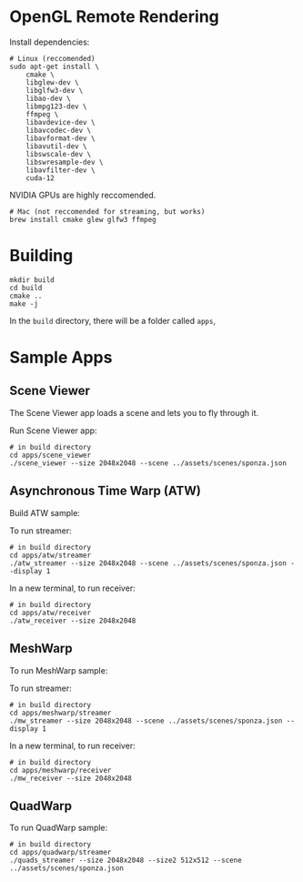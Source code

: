 # OpenGL Remote Rendering

Install dependencies:
```
# Linux (reccomended)
sudo apt-get install \
    cmake \
    libglew-dev \
    libglfw3-dev \
    libao-dev \
    libmpg123-dev \
    ffmpeg \
    libavdevice-dev \
    libavcodec-dev \
    libavformat-dev \
    libavutil-dev \
    libswscale-dev \
    libswresample-dev \
    libavfilter-dev \
    cuda-12
```
NVIDIA GPUs are highly reccomended.

```
# Mac (not reccomended for streaming, but works)
brew install cmake glew glfw3 ffmpeg
```

# Building
```
mkdir build
cd build
cmake ..
make -j
```

In the `build` directory, there will be a folder called `apps`,

# Sample Apps

## Scene Viewer

The Scene Viewer app loads a scene and lets you to fly through it.

Run Scene Viewer app:
```
# in build directory
cd apps/scene_viewer
./scene_viewer --size 2048x2048 --scene ../assets/scenes/sponza.json
```

## Asynchronous Time Warp (ATW)

Build ATW sample:

To run streamer:
```
# in build directory
cd apps/atw/streamer
./atw_streamer --size 2048x2048 --scene ../assets/scenes/sponza.json --display 1
```

In a new terminal, to run receiver:
```
# in build directory
cd apps/atw/receiver
./atw_receiver --size 2048x2048
```

## MeshWarp

To run MeshWarp sample:

To run streamer:
```
# in build directory
cd apps/meshwarp/streamer
./mw_streamer --size 2048x2048 --scene ../assets/scenes/sponza.json --display 1
```

In a new terminal, to run receiver:
```
# in build directory
cd apps/meshwarp/receiver
./mw_receiver --size 2048x2048
```

## QuadWarp

To run QuadWarp sample:

```
# in build directory
cd apps/quadwarp/streamer
./quads_streamer --size 2048x2048 --size2 512x512 --scene ../assets/scenes/sponza.json
```
